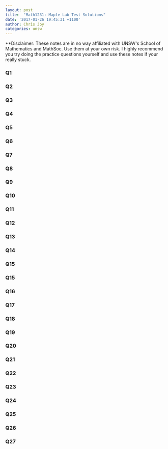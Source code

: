 ```yaml
---
layout: post
title:  "Math1231: Maple Lab Test Solutions"
date: '2017-01-26 19:45:31 +1100'
author: Chris Joy
categories: unsw
---
```


**Disclaimer: These notes are in no way affiliated with UNSW's School of Mathematics and MathSoc. Use them at your own risk. I highly recommend you try doing the practice questions yourself and use these notes if your really stuck.

### Q1

### Q2

### Q3

### Q4

### Q5

### Q6

### Q7

### Q8

### Q9

### Q10

### Q11

### Q12

### Q13

### Q14

### Q15

### Q15

### Q16

### Q17

### Q18

### Q19

### Q20

### Q21

### Q22

### Q23

### Q24

### Q25

### Q26

### Q27


